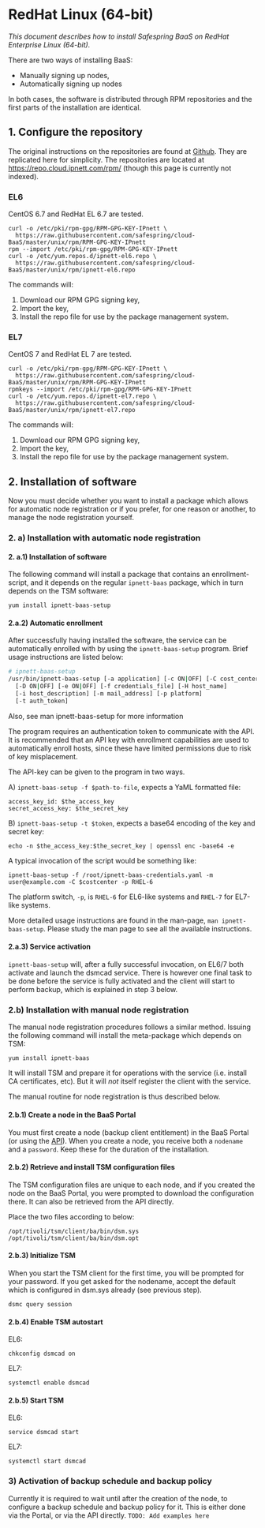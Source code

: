 # RedHat Linux (64-bit)

_This document describes how to install Safespring BaaS on RedHat Enterprise Linux (64-bit)._

There are two ways of installing BaaS:

 * Manually signing up nodes,
 * Automatically signing up nodes

In both cases, the software is distributed through RPM repositories and the first parts of the installation are identical.

## 1. Configure the repository

The original instructions on the repositories are found at [Github](https://github.com/safespring/cloud-BaaS/tree/master/unix/rpm). They are replicated here for simplicity.
The repositories are located at https://repo.cloud.ipnett.com/rpm/ (though this page is currently not indexed).

### EL6
CentOS 6.7 and RedHat EL 6.7 are tested.

```shell
curl -o /etc/pki/rpm-gpg/RPM-GPG-KEY-IPnett \
  https://raw.githubusercontent.com/safespring/cloud-BaaS/master/unix/rpm/RPM-GPG-KEY-IPnett
rpm --import /etc/pki/rpm-gpg/RPM-GPG-KEY-IPnett
curl -o /etc/yum.repos.d/ipnett-el6.repo \
  https://raw.githubusercontent.com/safespring/cloud-BaaS/master/unix/rpm/ipnett-el6.repo
```

The commands will:

1. Download our RPM GPG signing key,
2. Import the key,
3. Install the repo file for use by the package management system.

### EL7
CentOS 7 and RedHat EL 7 are tested.

```shell
curl -o /etc/pki/rpm-gpg/RPM-GPG-KEY-IPnett \
  https://raw.githubusercontent.com/safespring/cloud-BaaS/master/unix/rpm/RPM-GPG-KEY-IPnett
rpmkeys --import /etc/pki/rpm-gpg/RPM-GPG-KEY-IPnett
curl -o /etc/yum.repos.d/ipnett-el7.repo \
  https://raw.githubusercontent.com/safespring/cloud-BaaS/master/unix/rpm/ipnett-el7.repo
```

The commands will:

1. Download our RPM GPG signing key,
2. Import the key,
3. Install the repo file for use by the package management system.

## 2. Installation of software

Now you must decide whether you want to install a package which allows for automatic node registration or if you prefer, for one reason or another, to manage the node registration yourself.

### 2. a) Installation with automatic node registration

#### 2. a.1) Installation of software
The following command will install a package that contains an enrollment-script, and it depends on the regular `ipnett-baas` package, which in turn depends on the TSM software:

`yum install ipnett-baas-setup`

#### 2.a.2) Automatic enrollment

After successfully having installed the software, the service can be automatically enrolled with by using the  `ipnett-baas-setup` program. Brief usage instructions are listed below:

```bash
# ipnett-baas-setup
/usr/bin/ipnett-baas-setup [-a application] [-c ON|OFF] [-C cost_center] [-d ON|OFF]
  [-D ON|OFF] [-e ON|OFF] [-f credentials_file] [-H host_name]
  [-i host_description] [-m mail_address] [-p platform]
  [-t auth_token]
```

Also, see man ipnett-baas-setup for more information

The program requires an authentication token to communicate with the API.
It is recommended that an API key with enrollment capabilities are used to automatically enroll hosts, since these have limited permissions due to risk of key misplacement.

The API-key can be given to the program in two ways.

A) `ipnett-baas-setup -f $path-to-file`, expects a YaML formatted file:

    access_key_id: $the_access_key
    secret_access_key: $the_secret_key

B) `ipnett-baas-setup -t $token`, expects a base64 encoding of the key and secret key:

    echo -n $the_access_key:$the_secret_key | openssl enc -base64 -e

A typical invocation of the script would be something like:

    ipnett-baas-setup -f /root/ipnett-baas-credentials.yaml -m user@example.com -C $costcenter -p RHEL-6

The platform switch, `-p`, is `RHEL-6` for EL6-like systems and `RHEL-7` for EL7-like systems.

More detailed usage instructions are found in the man-page, `man ipnett-baas-setup`.
Please study the man page to see all the available instructions.

#### 2.a.3) Service activation

`ipnett-baas-setup` will, after a fully successful invocation, on EL6/7 both activate and launch the dsmcad service.
There is however one final task to be done before the service is fully activated and the client will start to perform backup, which is explained in step 3 below.

### 2.b) Installation with manual node registration

The manual node registration procedures follows a similar method. Issuing the following command will install the meta-package which depends on TSM:

    yum install ipnett-baas

It will install TSM and prepare it for operations with the service (i.e. install CA certificates, etc).
But it will _not_ itself register the client with the service.

The manual routine for node registration is thus described below.

#### 2.b.1) Create a node in the BaaS Portal

You must first create a node (backup client entitlement) in the BaaS Portal (or using the [API](https://github.com/safespring/cloud-BaaS/blob/master/API.md)).
When you create a node, you receive both a `nodename` and a `password`. Keep these for the duration of the installation.

#### 2.b.2) Retrieve and install TSM configuration files

The TSM configuration files are unique to each node, and if you created the node on the BaaS Portal, you were prompted to download the configuration there. It can also be retrieved from the API directly.

Place the two files according to below:

    /opt/tivoli/tsm/client/ba/bin/dsm.sys
    /opt/tivoli/tsm/client/ba/bin/dsm.opt

#### 2.b.3) Initialize TSM

When you start the TSM client for the first time, you will be prompted for your password. If you get asked for the nodename, accept the default which is configured in dsm.sys already (see previous step).

    dsmc query session

#### 2.b.4) Enable TSM autostart

EL6:

    chkconfig dsmcad on

EL7:

    systemctl enable dsmcad

#### 2.b.5) Start TSM
EL6:

    service dsmcad start

EL7:

    systemctl start dsmcad

### 3) Activation of backup schedule and backup policy

Currently it is required to wait until after the creation of the node, to configure a backup schedule and backup policy for it.
This is either done via the Portal, or via the API directly. `TODO: Add examples here`
